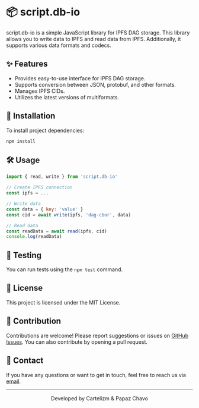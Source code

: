 # 📦 script.db-io

script.db-io is a simple JavaScript library for IPFS DAG storage. This library allows you to write data to IPFS and read data from IPFS. Additionally, it supports various data formats and codecs.

## ✨ Features

- Provides easy-to-use interface for IPFS DAG storage.
- Supports conversion between JSON, protobuf, and other formats.
- Manages IPFS CIDs.
- Utilizes the latest versions of multiformats.

## 🚀 Installation

To install project dependencies:

```
npm install
```

## 🛠️ Usage

```javascript
import { read, write } from 'script.db-io'

// Create IPFS connection
const ipfs = ...

// Write data
const data = { key: 'value' }
const cid = await write(ipfs, 'dag-cbor', data)

// Read data
const readData = await read(ipfs, cid)
console.log(readData)
```

## 🧪 Testing

You can run tests using the `npm test` command.

## 📜 License

This project is licensed under the MIT License.

## 🤝 Contribution

Contributions are welcome! Please report suggestions or issues on [GitHub Issues](https://github.com/egecanakincioglu/script.db-io). You can also contribute by opening a pull request.

## 📧 Contact

If you have any questions or want to get in touch, feel free to reach us via [email](mailto:egecanakincioglu@icloud.com).

---

<p align="center">Developed by Cartelizm & Papaz Chavo</p>
